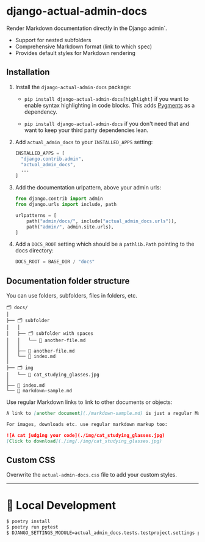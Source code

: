 # django-actual-admin-docs

Render Markdown documentation directly in the Django admin`.

- Support for nested subfolders
- Comprehensive Markdown format (link to which spec)
- Provides default styles for Markdown rendering

## Installation

1. Install the `django-actual-admin-docs` package:

   - `pip install django-actual-admin-docs[highlight]` if you want to enable syntax highlighting in code blocks. This adds [Pygments](https://pygments.org) as a dependency.

   - `pip install django-actual-admin-docs` if you don't need that and want to keep your third party dependencies lean.

2. Add `actual_admin_docs` to your `INSTALLED_APPS` setting:

   ```python 
   INSTALLED_APPS = [
     "django.contrib.admin",
     "actual_admin_docs",
     ...
   ]
   ```
   
3. Add the documentation urlpattern, above your admin urls:

   ```python
   from django.contrib import admin
   from django.urls import include, path
   
   urlpatterns = [
       path("admin/docs/", include("actual_admin_docs.urls")),
       path("admin/", admin.site.urls),
   ]
   ```
4. Add a `DOCS_ROOT` setting which should be a `pathlib.Path` pointing to the docs directory:

   ```python 
   DOCS_ROOT = BASE_DIR / "docs"
   ```

## Documentation folder structure

You can use folders, subfolders, files in folders, etc.

```
🗂 docs/
│
├── 🗂 subfolder   
│   │   
│   ├── 🗂 subfolder with spaces
│   │   └── 📝 another-file.md
│   │ 
│   ├── 📝 another-file.md
│   └── 📝 index.md
│
├── 🗂 img    
│   └── 🌁 cat_studying_glasses.jpg
│
├── 📝 index.md
└── 📝 markdown-sample.md
```

Use regular Markdown links to link to other documents or objects:

```markdown
A link to [another document](./markdown-sample.md) is just a regular Markdown link. Documents in subdirectories [are supported too](./subfolder/another-file.md).

For images, downloads etc. use regular markdown markup too:

![A cat judging your code](./img/cat_studying_glasses.jpg)
[Click to download](./img/./img/cat_studying_glasses.jpg)
```

## Custom CSS

Overwrite the `actual-admin-docs.css` file to add your custom styles.


-----

# 🤺 Local Development

```bash
$ poetry install
$ poetry run pytest
$ DJANGO_SETTINGS_MODULE=actual_admin_docs.tests.testproject.settings poetry run django-admin runserver
```